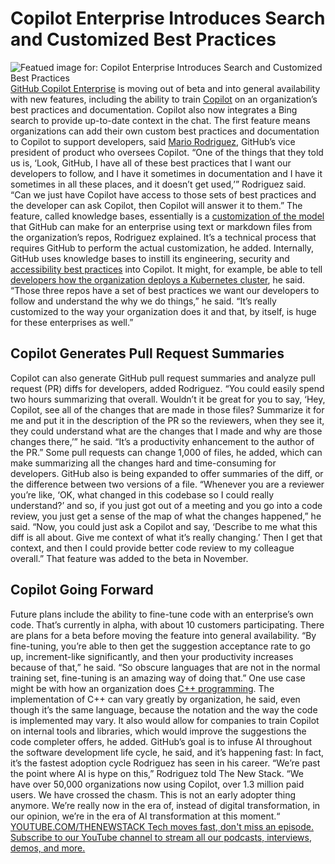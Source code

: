 # Copilot Enterprise Introduces Search and Customized Best Practices
![Featued image for: Copilot Enterprise Introduces Search and Customized Best Practices](https://cdn.thenewstack.io/media/2024/02/31891c9f-copilotmascot-1024x538.png)
[GitHub Copilot Enterprise](https://github.blog/2024-02-27-github-copilot-enterprise-is-now-generally-available/) is moving out of beta and into general availability with new features, including the ability to train [Copilot](https://thenewstack.io/github-copilot-a-powerful-controversial-autocomplete-for-developers/) on an organization’s best practices and documentation. Copilot also now integrates a Bing search to provide up-to-date context in the chat.
The first feature means organizations can add their own custom best practices and documentation to Copilot to support developers, said
[Mario Rodriguez](https://www.linkedin.com/in/mariorodriguez3/), GitHub’s vice president of product who oversees Copilot.
“One of the things that they told us is, ‘Look, GitHub, I have all of these best practices that I want our developers to follow, and I have it sometimes in documentation and I have it sometimes in all these places, and it doesn’t get used,’” Rodriguez said. “Can we just have Copilot have access to those sets of best practices and the developer can ask Copilot, then Copilot will answer it to them.”
The feature, called knowledge bases, essentially is a
[customization of the model](https://thenewstack.io/nvidia-intros-large-language-model-customization-services/) that GitHub can make for an enterprise using text or markdown files from the organization’s repos, Rodriguez explained. It’s a technical process that requires GitHub to perform the actual customization, he added.
Internally, GitHub uses knowledge bases to instill its engineering, security and
[accessibility best practices](https://thenewstack.io/a11y-github-brings-accessibility-to-85-of-open-source/) into Copilot. It might, for example, be able to tell [developers how the organization deploys a Kubernetes cluster](https://thenewstack.io/why-kubernetes-cluster-management-needs-to-be-easier-for-developers/), he said.
“Those three repos have a set of best practices we want our developers to follow and understand the why we do things,” he said. “It’s really customized to the way your organization does it and that, by itself, is huge for these enterprises as well.”
## Copilot Generates Pull Request Summaries
Copilot can also generate GitHub pull request summaries and analyze pull request (PR) diffs for developers, added Rodriguez.
“You could easily spend two hours summarizing that overall. Wouldn’t it be great for you to say, ‘Hey, Copilot, see all of the changes that are made in those files? Summarize it for me and put it in the description of the PR so the reviewers, when they see it, they could understand what are the changes that I made and why are those changes there,’” he said. “It’s a productivity enhancement to the author of the PR.”
Some pull requests can change 1,000 of files, he added, which can make summarizing all the changes hard and time-consuming for developers.
GitHub also is being expanded to offer summaries of the diff, or the difference between two versions of a file.
“Whenever you are a reviewer you’re like, ‘OK, what changed in this codebase so I could really understand?’ and so, if you just got out of a meeting and you go into a code review, you just get a sense of the map of what the changes happened,” he said. “Now, you could just ask a Copilot and say, ‘Describe to me what this diff is all about. Give me context of what it’s really changing.’ Then I get that context, and then I could provide better code review to my colleague overall.”
That feature was added to the beta in November.
## Copilot Going Forward
Future plans include the ability to fine-tune code with an enterprise’s own code. That’s currently in alpha, with about 10 customers participating. There are plans for a beta before moving the feature into general availability.
“By fine-tuning, you’re able to then get the suggestion acceptance rate to go up, increment-like significantly, and then your productivity increases because of that,” he said. “So obscure languages that are not in the normal training set, fine-tuning is an amazing way of doing that.”
One use case might be with how an organization does
[C++ programming](https://thenewstack.io/c-on-the-move/). The implementation of C++ can vary greatly by organization, he said, even though it’s the same language, because the notation and the way the code is implemented may vary.
It also would allow for companies to train Copilot on internal tools and libraries, which would improve the suggestions the code completer offers, he added.
GitHub’s goal is to infuse AI throughout the software development life cycle, he said, and it’s happening fast: In fact, it’s the fastest adoption cycle Rodriguez has seen in his career.
“We’re past the point where AI is hype on this,” Rodriguez told The New Stack. “We have over 50,000 organizations now using Copilot, over 1.3 million paid users. We have crossed the chasm. This is not an early adopter thing anymore. We’re really now in the era of, instead of digital transformation, in our opinion, we’re in the era of AI transformation at this moment.“
[
YOUTUBE.COM/THENEWSTACK
Tech moves fast, don't miss an episode. Subscribe to our YouTube
channel to stream all our podcasts, interviews, demos, and more.
](https://youtube.com/thenewstack?sub_confirmation=1)